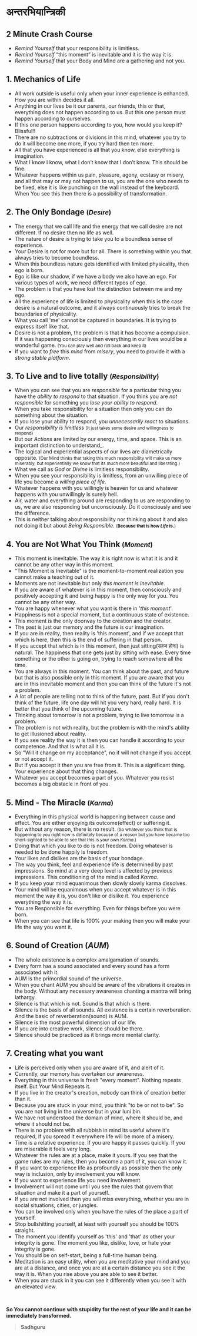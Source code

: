 # अन्तरभियान्त्रिकी

## 2 Minute Crash Course

- _Remind Yourself_ that your responsibility is limitless.
- _Remind Yourself_ “this moment” is inevitable and it is the way it is.
- _Remind Yourself_ that your Body and Mind are a gathering and not you.

## 1. Mechanics of Life

- All work outside is useful only when your inner experience is enhanced. How you are within decides it all.
- Anything in our lives be it our parents, our friends, this or that, everything does not happen according to us. But this one person must happen according to ourselves.
- If this one person happens according to you, how would you keep it? Blissful!!
- There are no subtractions or divisions in this mind, whatever you try to do it will become one more, if you try hard then ten more.
- All that you have experienced is all that you know, else everything is imagination.
- What I know I know, what I don’t know that I don’t know. This should be fine.
- Whatever happens within us pain, pleasure, agony, ecstasy or misery, and all that may or may not happen to us, you are the one who needs to be fixed, else it is like punching on the wall instead of the keyboard. When You see this then there is a possibility of transformation.

## 2. The Only Bondage <small>(_Desire_)</small>

- The energy that we call life and the energy that we call desire are not different. If no desire then no life as well.
- The nature of desire is trying to take you to a boundless sense of experience.
- Your Desire is not for more but for all. There is something within you that always tries to become boundless.
- When this boundless nature gets identified with limited physicality, then ego is born.
- Ego is like our shadow, if we have a body we also have an ego. For various types of work, we need different types of ego.
- The problem is that you have lost the distinction between me and my ego.
- All the experience of life is limited to physicality when this is the case desire is a natural outcome, and it always continuously tries to break the boundaries of physicality.
- What you call 'me' cannot be captured in boundaries. It is trying to express itself like that.
- Desire is not a problem, the problem is that it has become a compulsion. If it was happening consciously then everything in our lives would be a wonderful game. <small>(You can play well and roll back and keep it)</small>
- If you want to _free_ this _mind_ from _misery_, you need to provide it with a _strong stable platform_.

## 3. To Live and to live totally <small>(_Responsibility_)</small>

- When you can see that you are _responsible_ for a particular thing you have the _ability to respond_ to that situation. If you think you are _not responsible_ for something you _lose your ability to respond_.
- When you take responsibility for a situation then only you can do something about the situation.
- If you lose your ability to respond, you _unnecessarily react_ to situations.
- Our _responsibility is limitless_ <small>(It just takes some desire and willingness to respond)</small>
- But our _Actions_ are limited by our energy, time, and space. This is an important distinction to understand_.
- The logical and experiential aspects of our lives are diametrically opposite. <small>(Our Mind thinks that taking this much responsibility will make us more miserably, but experientially we know that its much more beautiful and liberating.)</small>
- What we call as _God_ or _Divine_ is limitless responsibility.
- When you see your responsibility is limitless, from an unwilling piece of life you become a _willing piece of life_.
- Whatever happens with you willingly is heaven for us and whatever happens with you unwillingly is surely hell.
- Air, water and everything around are responding to us are responding to us, we are also responding but unconsciously. Do it consciously and see the difference.
- This is neither talking about responsibility nor thinking about it and also not doing it but about _Being Responsible_. <small>(**Because that is how _Life_ is.**)</small>

## 4. You are Not What You Think <small>(_Moment_)</small>

- This moment is inevitable. The way it is right now is what it is and it cannot be any other way in this moment.
- "This Moment is Inevitable" is the moment-to-moment realization you cannot make a teaching out of it.
- Moments are not inevitable but only _this moment is inevitable_.
- If you are aware of whatever is in this moment, then consciously and positively accepting it and being happy is the only way for you. You cannot be any other way.
- You are happy whenever what you want is there in '_this moment_'.
- Happiness is not a special moment, but a continuous state of existence.
- This moment is the only doorway to the creation and the creator.
- The past is just our memory and the future is our imagination.
- If you are in reality, then reality is 'this moment', and if we accept that which is here, then this is the end of suffering in that person.
- If you accept that which is in this moment, then just sitting(सहज होना) is natural. The happiness that one gets just by sitting with ease. Every time something or the other is going on, trying to reach somewhere all the time.
- You are always in this moment. You can think about the past, and future but that is also possible only in this moment. If you are aware that you are in this inevitable moment and then you can think of the future it's not a problem.
- A lot of people are telling not to think of the future, past. But if you don't think of the future, life one day will hit you very hard, really hard. It is better that you think of the upcoming future.
- Thinking about tomorrow is not a problem, trying to live tomorrow is a problem.
- The problem is not with reality, but the problem is with the mind's ability to get illusioned about reality.
- If you see reality the way it is then you can handle it according to your competence. And that is what all it is.
- So "Will it change on my acceptance", no it will not change if you accept or not accept it.
- But if you accept it then you are free from it. This is a significant thing. Your experience about that thing changes.
- Whatever you accept becomes a part of you. Whatever you resist becomes a big obstacle in front of you.

## 5. Mind - The Miracle <small>(_Karma_)</small>

- Everything in this physical world is happening between cause and effect. You are either enjoying its outcome(effect) or suffering it.
- But without any reason, there is no result. <small>(So whatever you think that is happening to you right now is definitely because of a reason but you have became too short-sighted to be able to see that this is your own _Karma_.)</small>
- Doing that which you like to do is not freedom. Doing whatever is needed to be done happily is freedom.
- Your likes and dislikes are the basis of your bondage.
- The way you think, feel and experience life is determined by past impressions. So mind at a very deep level is affected by previous impressions. This conditioning of the mind is called _Karma_.
- If you keep your mind equanimous then slowly slowly karma dissolves.
- Your mind will be equanimous when you accept whatever is in this moment the way it is, you don't like or dislike it. You experience everything the way it is.
- You are Responsible for everything. Even for things before you were born.
- When you can see that life is 100% your making then you will make your life the way you want it.

## 6. Sound of Creation <smalll>(_AUM_)</smalll>

- The whole existence is a complex amalgamation of sounds.
- Every form has a sound associated and every sound has a form associated with it.
- AUM is the primordial sound of the universe.
- When you chant AUM you should be aware of the vibrations it creates in the body. Without any necessary awareness chanting a mantra will bring lathargy.
- Silence is that which is not. Sound is that which is there.
- Silence is the basis of all sounds. All existence is a certain reverberation. And the basic of reverberation(sound) is AUM.
- Silence is the most powerful dimension of our life.
- If you are into creative work, silence should be there.
- Silence should be practiced as it brings more mental clarity.

## 7. Creating what you want

- Life is perceived only when you are aware of it, and alert of it.
- Currently, our memory has overtaken our awareness.
- Everything in this universe is fresh "every moment". Nothing repeats itself. But Your Mind Repeats it.
- If you live in the creator's creation, nobody can think of creation better than it.
- Because you are stuck in your mind, you think "to be or not to be". So you are not living in the universe but in your luni bin.
- We have not understood the domain of mind, where it should be, and where it should not be.
- There is no problem with all rubbish in mind its useful where it's required, If you spread it everywhere life will be more of a misery.
- Time is a relative experience. If you are happy it passes quickly. If you are miserable it feels very long.
- Whatever the rules are at a place, make it yours. If you see that the game rules are my rules, then you become a part of it, you can know it.
- If you want to experience life as profoundly as possible then the only way is inclusion, only by involvement you will know.
- If you want to experience life you need involvement.
- Involvement will not come until you see the rules that govern that situation and make it a part of yourself.
- If you are not involved then you will miss everything, whether you are in social situations, cities, or jungles.
- You can be involved only when you have the rules of the place a part of yourself.
- Stop bullshitting yourself, at least with yourself you should be 100% straight.
- The moment you identify yourself as 'this' and 'that' as other your integrity is gone. The moment you like, dislike, love, or hate your integrity is gone.
- You should be on self-start, being a full-time human being.
- Meditation is an easy utility, when you are meditative your mind and you are at a distance, and once you are at a certain distance you see it the way it is. When you rise above you are able to see it better.
- When you are stuck in it you can see it differently when you see it with an elevated view.

<br/>

**So You cannot continue with stupidity for the rest of your life and it can be immediately transformed.**

> **Sadhguru**
